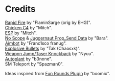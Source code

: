 # Credits

[Rapid Fire](https://forums.alliedmods.net/showthread.php?t=175636) by "FlaminSarge (orig by EHG)".\
[Chicken C4](https://forums.alliedmods.net/showthread.php?p=2243945) by "Mitch".\
[ESP](https://forums.alliedmods.net/showthread.php?t=291374) by "Mitch".\
[No Scope](https://forums.alliedmods.net/showthread.php?p=2095697) & [Juggernaut Prop_Send Data](https://forums.alliedmods.net/showthread.php?t=307674) by "Bara".\
[Aimbot](https://forums.alliedmods.net/showthread.php?p=2423564) by "Franc1sco franug".\
[Explosive Bullets](https:github.com/xcalvinsz/explosivebullets) by "Tak (Chaosxk)".\
[Weapon Jump/Taser Knockback](https://forums.alliedmods.net/showthread.php?t=292151) by "Nyuu".\
[Autoplant](https://github.com/b3none) by "b3none".\
SM Teleport by "Spazman0".

Ideas inspired from [Fun Rounds Plugin](https://forums.alliedmods.net/showthread.php?t=265885) by "boomix".